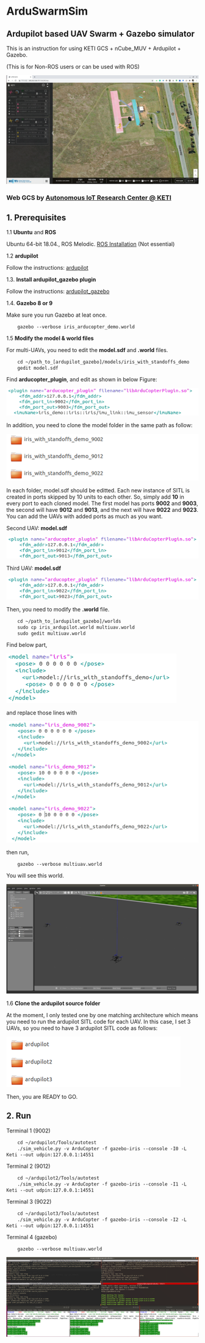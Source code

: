 # ArduSwarmSim
## Ardupilot based UAV Swarm + Gazebo simulator
This is an instruction for using KETI GCS + nCube_MUV + Ardupilot + Gazebo.

(This is for Non-ROS users or can be used with ROS)

![ui](./img/gcs.png)

### Web GCS by [Autonomous IoT Research Center @ KETI](https://github.com/IoTKETI)



## 1. Prerequisites
1.1 **Ubuntu** and **ROS**

Ubuntu 64-bit 18.04., ROS Melodic. [ROS Installation](http://wiki.ros.org/ROS/Installation) (Not essential)


1.2 **ardupilot**

Follow the instructions: [ardupilot](https://github.com/ArduPilot/ardupilot)


1.3. **Install ardupilot_gazebo plugin**

Follow the instructions: [ardupilot_gazebo](https://github.com/SwiftGust/ardupilot_gazebo)


1.4. **Gazebo 8 or 9**

Make sure you run Gazebo at leat once.
```
    gazebo --verbose iris_arducopter_demo.world
```

1.5 **Modify the model & world files**

For multi-UAVs, you need to edit the **model.sdf** and **.world** files.
```
    cd ~/path_to_[ardupilot_gazebo]/models/iris_with_standoffs_demo
    gedit model.sdf
```
Find **arducopter_plugin**, and edit as shown in below Figure:

![ui](./img/model_sdf.png)


In addition, you need to clone the model folder in the same path as follow:

![ui](./img/modellist.png)

In each folder, model.sdf should be editted. Each new instance of SITL is created in ports skipped by 10 units to each other.
So, simply add **10** in every port to each cloned model. The first model has ports **9002** and **9003**, the second will have **9012** and **9013**, and the next will have **9022** and **9023**.
You can add the UAVs with added ports as much as you want.

Second UAV: **model.sdf**

![ui](./img/9012.png)

Third UAV: **model.sdf**

![ui](./img/9022.png)


Then, you need to modify the **.world** file.
```
    cd ~/path_to_[ardupilot_gazebo]/worlds
    sudo cp iris_ardupilot.world multiuav.world
    sudo gedit multiuav.world
```
Find below part,

![ui](./img/beforeworld.png)

and replace those lines with

![ui](./img/afterworld.png)

then run,

```
    gazebo --verbose multiuav.world
```

You will see this world.

![ui](./img/gazebo_world.png)


1.6 **Clone the ardupilot source folder**

At the moment, I only tested one by one matching architecture which means you need to run the ardupilot SITL code for each UAV.
In this case, I set 3 UAVs, so you need to have 3 ardupilot SITL code as follows:

![ui](./img/ardupilot.png)


Then, you are READY to GO.

## 2. Run

Terminal 1 (9002)

```
    cd ~/ardupilot/Tools/autotest
    ./sim_vehicle.py -v ArduCopter -f gazebo-iris --console -I0 -L Keti --out udpin:127.0.0.1:14551
```

Terminal 2 (9012)

```
    cd ~/ardupilot2/Tools/autotest
    ./sim_vehicle.py -v ArduCopter -f gazebo-iris --console -I1 -L Keti --out udpin:127.0.0.1:14551
```

Terminal 3 (9022)

```
    cd ~/ardupilot3/Tools/autotest
    ./sim_vehicle.py -v ArduCopter -f gazebo-iris --console -I2 -L Keti --out udpin:127.0.0.1:14551
```

Terminal 4 (gazebo)

```
    gazebo --verbose multiuav.world
```

![ui](./img/run1.png)




##


